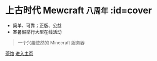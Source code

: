 # 上古时代 Mewcraft <small>八周年</small> :id=cover

- 简单、可靠；正版、公益
- 寒暑假举行大型在线活动

> 一个兴趣使然的 Minecraft 服务器

[茶馆](https://bbs.mimaru.me/)
[进入主页](/welcome/intro.md)
